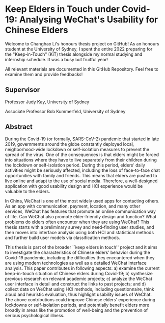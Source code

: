 # Keep Elders in Touch under Covid-19: Analysing WeChat's Usability for Chinese Elders

Welcome to Changhao Li's honours thesis project on GitHub! As an honours student at the University of Sydney, I spent the entire 2022 preparing for the "Keep-in-Touch" (KiT) thesis alongside my normal studying and internship schedule. It was a busy but fruitful year!

All relevant materials are documented in this GitHub Repository. Feel free to examine them and provide feedbacks!


## Supervisor

Professor Judy Kay, University of Sydney

Associate Professor Bob Kummerfeld, University of Sydney

## Abstract
During the Covid-19 (or formally, SARS-CoV-2) pandemic that started in late 2019, governments around the globe constantly deployed local, neighborhood-wide lockdown or self-isolation measures to prevent the spread of the virus. One of the consequences is that elders might be forced into situations where they have to live separately from their children during the lockdown or self-isolation period. During this period, elders' daily activities might be seriously affected, including the loss of face-to-face chat opportunities with family and friends. This means that elders are pushed to live online and adapt to the use of social media. Therefore, a well-designed application with good usability design and HCI experience would be valuable to the elders.

In China, WeChat is one of the most widely used apps for contacting others. As an app with communication, payment, location, and many other services, WeChat has features that promote an online communication way of life. Can WeChat also promote elder-friendly design and function? What problems do elders often encounter when they are using WeChat? This thesis starts with a preliminary survey and need-finding user studies, and then moves into interface analysis using both HCI and statistical methods and further build user models via classification methods.

This thesis is part of the broader ``keep elders in touch'' project and it aims to investigate the characteristics of Chinese elders' behavior during the Covid-19 pandemic, including the difficulties they encountered when they are using modern technologies as well as a detailed WeChat interface analysis. This paper contributes in following aspects: a) examine the current keep-in-touch situation of Chinese elders during Covid-19; b) synthesize previous research on relevant academic projects; c) analyze the WeChat user interface in detail and construct the links to past projects; and d) collect data on WeChat using HCI methods, including questionnaire, think aloud and heuristic evaluation, thus highlight usability issues of WeChat. The above contributions could improve Chinese elders' experience during lockdowns or self-isolation periods, and potentially benefit elders more broadly in areas like the promotion of well-being and the prevention of serious psychological illness.
